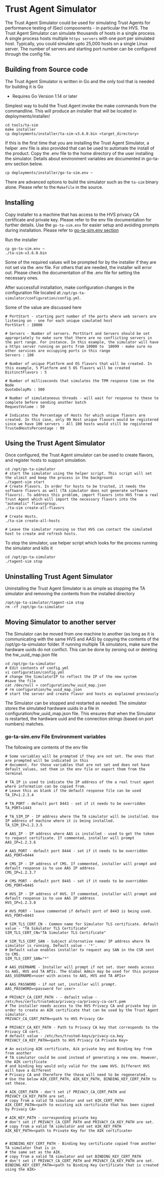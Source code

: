 # Trust Agent Simulator

The Trust Agent Simulator could be used for simulating Trust Agents for performance testing of ISecl compoonents - in particular the HVS. The Trust Agent Simulator can simulate thousands of hosts in a single process. A single process hosts multiple `https servers` with one port per simulated host. Typically, you could simulate upto 25,000 hosts on a single Linux server. The number of servers and starting port number can be configured through the config file.

## Building from Source code

The Trust Agent Simulator is written in Go and the only tool that is needed for building it is Go

- Requires Go Version 1.14 or later

Simplest way to build the Trust Agent invoke the make commands from the commandline. This will produce an installer that will be located in deployments/installer/

```shell
cd tools/ta-sim
make installer
cp deployments/installer/ta-sim-v3.6.0.bin <target_directory>
```

If this is the first time that you are installing the Trust Agent Simulator, a helper .env file is also provided that can be used to automate the install of the product. Copy the .env file to the home directory of the user installing the simulator. Details about environment variables are documented in go-ta-env section below.

```shell
cp deployments/installer/go-ta-sim.env ~
```

There are advanced options to build the simulator such as the `ta-sim` binary alone. Please refer to the `Makefile` in the source.

## Installing

Copy installer to a machine that has access to the HVS privacy CA certificate and private key. Please refer to the env file documentation for further details. Use the `go-ta-sim.env` for easier setup and avoiding prompts during installation. Please refer to [go-ta-sim.env section](#go-ta-sim.env-File-Environment-variables)

Run the installer

```shell
cp go-ta-sim.env ~
./ta-sim-v3.6.0.bin
```

Some of the required values will be prompted for by the installer if they are not set via the .env file. For others that are needed, the installer will error out. Please check the documentation of the .env file for setting the necessary ones.

After successfull installation, make configuration changes in the configuration file located at `/opt/go-ta-simulator/configuration/config.yml`.

Some of the value are discussed here

```shell
# PortStart - starting port number of the ports where web servers are listening on - one for each unique simulated host
PortStart : 10000

# Servers - Number of servers. PortStart and Servers should be set appropriately to make sure that there are no conflicting servers in the port range. For instance. In this example, the simulator will have a https server running on ports from 10000 to  10099 - make sure no other services are occupying ports in this range
Servers : 100

# Number of unique Platform and OS flavors that will be created. In this example, 5 Platform and 5 OS flavors will be created
DistinctFlavors : 5

# Number of milliseconds that simulates the TPM response time on the Node
QuoteDelayMs : 500

# Number of simulataneous threads - will wait for response to these to complete before sending another batch
RequestVolume : 50

# Indicates the Percentage of Hosts for which unique flavors are created. In this case, only 99 Host unique flavors would be registered since we have 100 servers - All 100 hosts would still be registered
TrustedHostsPercentage : 99
```

## Using the Trust Agent Simulator

Once configured, the Trust Agent simulator can be used to create flavors, and register hosts to support simulation.

```shell
cd /opt/go-ta-simulator
# start the simulator using the helper script. This script will set the ulimit and keep the process in the background
./tagent-sim start
# Create Flavors. In order for hosts to be trusted, it needs the software flavors as well (TA simulator does not generate software flavors). To address this problem, import flavors into HVS from a real Trust Agent which will import the necessary flavors into the "automatic" flavorgroup.
./ta-sim create-all-flavors

# Create Hosts.
./ta-sim create-all-hosts

# Leave the simulator running so that HVS can contact the simulated host to create and refresh hosts.
```

To stop the simulator, use helper script which looks for the process running the simulator and kills it

```shell
cd /opt/go-ta-simulator
./tagent-sim stop
```

## Uninstalling Trust Agent Simulator

Uninstalling the Trust Agent Simulator is as simple as stopping the TA simulator and removing the contents from the installed directory

```shell
/opt/go-ta-simulator/tagent-sim stop
rm -rf /opt/go-ta-simulator
```

## Moving Simulator to another server

The Simulator can be moved from one machine to another (as long as it is communicating with the same HVS and AAS) by copying the contents of the /opt/go-ta-simulator folder. If running multiple TA simulators, make sure the hardware uuids do not conflict. This can be done by zeroing out or deleting the hw_uuid_map.json file

```shell
cd /opt/go-ta-simulator
# Edit contents of config.yml 
vi configuration/config.yml
# change the SimulatorIP to reflect the IP of the new system 
#save the file
cat /dev/null > configuration/hw_uuid_map.json
# rm configuration/hw_uuid_map.json
# start the server and create flavor and hosts as explained previously
```

The Simulator can be stopped and restarted as needed. The simulator stores the simulated hardware uuids in a file in configuration/hw_uuid_map.json file. This ensures that when the Simulator is restarted, the hardware uuid and the connection strings (based on port numbers) matches.

### go-ta-sim.env File Environment variables

The following are contents of the env file

```shell
# Some variables will be prompted if they are not set. The ones that are prompted will be indicated in this
# document. For those variables that are not set and does not have default values, set them in the env file or export them from the terminal

# TA_IP is used to indicate the IP address of the a real trust agent where information can be copied from.
# Leave this as blank if the default response file can be used
TA_IP=1.2.3.4

# TA_PORT - default port 8443 - set if it needs to be overridden
TA_PORT=1443

# TA_SIM_IP - IP address where the TA simulator will be installed. Use IP address of machine where it is being installed. 
TA_SIM_IP=1.2.3.5

# AAS_IP - IP address where AAS is installed - used to get the token to request certificate. If commented, installer will prompt
AAS_IP=1.2.3.6

# AAS_PORT - default port 8444 - set if it needs to be overridden
AAS_PORT=8444

# CMS_IP - IP address of CMS. If commented, installer will prompt and default response is to use AAS IP address
CMS_IP=1.2.3.7

# CMS_PORT - default port 8445 - set if it needs to be overridden
CMS_PORT=8445

# HVS_IP - IP address of HVS. If commented, installer will prompt and default response is to use AAS IP address
HVS_IP=1.2.3.8

# HVS_PORT - leave commented if default port of 8443 is being used.
HVS_PORT=8443

# SIM_TLS_CERT_CN - Common name for Simulator TLS certificate. default value - "TA Simulator TLS Certificate"
SIM_TLS_CERT_CN="TA Simulator TLS Certificate"

# SIM_TLS_CERT_SAN - Subject alternative name/ IP address where TA simulator is running. Default value - '*'.
# Default value enables installer to request any SAN in the CSR sent to CMS. 
SIM_TLS_CERT_SAN="*"

# AAS_USERNAME - Installer will prompt if not set. User needs access to AAS, HVS and TA APIs. The Global Admin may be used for this purpose
AAS_USERNAME=<user with access to AAS, HVS and TA APIs>

# AAS_PASSWORD - if not set, installer will prompt.
AAS_PASSWORD=<password for user>

# PRIVACY_CA_CERT_PATH - - default value - /etc/hvs/certs/trustedca/privacy-ca/privacy-ca-cert.pem 
# The installer needs access to the HVS Privacy CA and private key in order to create an AIK certificate that can be used by the Trust Agent simulator. 
PRIVACY_CA_CERT_PATH=<path to HVS Privacy CA>

# PRIVACY_CA_KEY_PATH - Path to Privacy CA key that corresponds to the Privacy CA cert.
# default value - /etc/hvs/trusted-keys/privacy-ca.key
PRIVACY_CA_KEY_PATH=<path to HVS Privacy CA Private Key>

# An existing AIK certificate, Aik private key and Binding key from from another 
# TA simulator could be used instead of generating a new one. However, the AIK certificate
# and binding key would only valid for the same HVS. Different HVS will have a different
# Privacy CA and therefore the these will need to be regenerated.
# Use the below AIK_CERT_PATH, AIK_KEY_PATH, BINDING_KEY_CERT_PATH to set these.

# AIK_CERT_PATH - don't set if PRIVACY_CA_CERT_PATH and PRIVACY_CA_KEY_PATH are set.
# copy from a valid TA simulator and set AIK_CERT_PATH
AIK_CERT_PATH=<path to existing aik certificate that has been signed by Privacy CA>

# AIK_KEY_PATH - corresponding private key
# don't set if PRIVACY_CA_CERT_PATH and PRIVACY_CA_KEY_PATH are set. 
# copy from a valid TA simulator and set AIK_KEY_PATH
AIK_KEY_PATH=<path to Private Key for the AIK certificate>


# BINDING_KEY_CERT_PATH - Binding key certificate copied from another TA simulator that is in
# the same set as the AIK. 
# copy from a valid TA simulator and set BINDING_KEY_CERT_PATH
# don't set if PRIVACY_CA_CERT_PATH and PRIVACY_CA_KEY_PATH are set. 
BINDING_KEY_CERT_PATH=<path to Binding Key Certificate that is created using the AIK>
```
